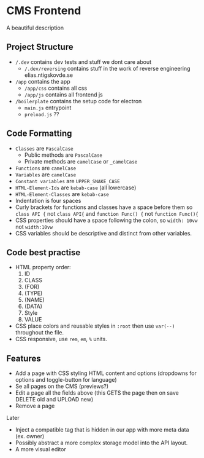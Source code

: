# CMS Frontend

A beautiful description


## Project Structure
- `/.dev` contains dev tests and stuff we dont care about
    - `/.dev/reversing` contains stuff in the work of reverse engineering elias.ntigskovde.se
- `/app` contains the app
    - `/app/css` contains all css
    - `/app/js` contains all frontend js 
- `/boilerplate` contains the setup code for electron
    - `main.js` entrypoint
    - `preload.js` ??

## Code Formatting
- `Classes` are `PascalCase`
    - Public methods are `PascalCase`
    - Private methods are `camelCase` or `_camelCase` 
- `Functions` are `camelCase`
- `Variables` are `camelCase`
- `Constant variables` are `UPPER_SNAKE_CASE`
- `HTML-Element-Ids` are `kebab-case` (all lowercase)
- `HTML-Element-Classes` are `kebab-case`
- Indentation is four spaces
- Curly brackets for functions and classes have a space before them so `class API {` not `class API{` and `function Func() {` not `function Func(){`
- CSS properties should have a space following the colon, so `width: 10vw` not `width:10vw`
- CSS variables should be descriptive and distinct from other variables.

## Code best practise
- HTML property order:
    1. ID
    2. CLASS
    3. (FOR)
    4. (TYPE)
    5. (NAME)
    6. (DATA)
    7. Style
    8. VALUE
- CSS place colors and reusable styles in `:root` then use `var(--)` throughout the file.
- CSS responsive, use `rem`, `em`, `%` units.


## Features
- Add a page with CSS styling HTML content and options (dropdowns for options and toggle-button for language)
- Se all pages on the CMS (previews?)
- Edit a page all the fields above (this GETS the page then on save DELETE old and UPLOAD new)
- Remove a page

Later
- Inject a compatible tag that is hidden in our app with more meta data (ex. owner)
- Possibly abstract a more complex storage model into the API layout.
- A more visual editor